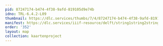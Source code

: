 ```yaml
---
pid: 87247174-b474-4f38-9afd-819105d9e74b
idno: TRL-6.4.2-L09
thumbnail: https://dlc.services/thumbs/7/4/87247174-b474-4f38-9afd-819105d9e74b/full/400,339/0/default.jpg
manifest: https://dlc.services/iiif-resource/delft/string1string2string3/kaartenproject-2007/TRL-6.4.2-L09
order: '352'
layout: map
collection: kaartenproject
---
```

